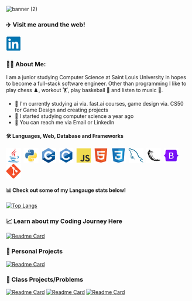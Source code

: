 ![banner (2)](https://user-images.githubusercontent.com/106714511/226019974-c199d769-8b30-494e-85ca-21b555962c58.png)
### ✈️ Visit me around the web!
<a href="https://www.linkedin.com/in/colin-seper-2bb92a235/" target="blank">
  <img src="https://github.com/devicons/devicon/blob/master/icons/linkedin/linkedin-original.svg" title = "Linkedln" alt="Linkedln" width="40" height="40">
</a>

### 👨‍💻 About Me:
I am a junior studying Computer Science at Saint Louis University in hopes to become a full-stack software engineer. Other than programming I like to play chess ♟️, workout 🏋️, play baskeball 🏀 and listen to music 🎼. 
- 📓 I'm currently studying ai via. fast.ai courses, game design via. CS50 for Game Design and creating projects
- 🌱 I started studying computer science a year ago
- 📧 You can reach me via Email or Linkedln

#### 🛠️ Languages, Web, Database and Frameworks 
<img src="https://github.com/devicons/devicon/blob/master/icons/java/java-original.svg" title="Java" alt="Java" width="40" height="40"/>&nbsp;
<img src="https://github.com/devicons/devicon/blob/master/icons/python/python-original.svg" title="Python" alt="Python" width="40" height="40"/>&nbsp;
<img src="https://github.com/devicons/devicon/blob/master/icons/cplusplus/cplusplus-original.svg" title="C++" alt="C++" width="40" height="40"/>&nbsp;
<img src="https://github.com/devicons/devicon/blob/master/icons/c/c-original.svg" title="C" alt="C" width="40" height="40"/>&nbsp;
<img src="https://github.com/devicons/devicon/blob/master/icons/javascript/javascript-original.svg" title="javascript" alt="javascript" width="40" height="40"/>&nbsp;
<img src="https://github.com/devicons/devicon/blob/master/icons/html5/html5-original.svg" title="HTML5" alt="HTML" width="40" height="40"/>&nbsp;
<img src="https://github.com/devicons/devicon/blob/master/icons/css3/css3-original.svg"  title="CSS3" alt="CSS" width="40" height="40"/>&nbsp;
<img src="https://github.com/devicons/devicon/blob/master/icons/mysql/mysql-original.svg" title="MySQL"  alt="MySQL" width="40" height="40"/>&nbsp;
<img src="https://github.com/devicons/devicon/blob/master/icons/flask/flask-original.svg" title="Flask" alt="Flask" width="40" height="40"/>&nbsp;
<img src="https://github.com/devicons/devicon/blob/master/icons/bootstrap/bootstrap-original.svg" title="Bootstrap" alt="Bootstrap" width="40" height="40"/>&nbsp;
<img src="https://github.com/devicons/devicon/blob/master/icons/git/git-original.svg" title="Git" alt="Git" width="40" height="40"/>&nbsp;

#### 📊 Check out some of my Langauge stats below!
[![Top Langs](https://github-readme-stats.vercel.app/api/top-langs/?username=colinseper&layout=compact)](https://github.com/colinseper/github-readme-stats)

### 📈 Learn about my Coding Journey Here 
[![Readme Card](https://github-readme-stats.vercel.app/api/pin/?username=colinseper&repo=CodingJourney)](https://github.com/colinseper/CodingJourney)

### 👀 Personal Projects
[![Readme Card](https://github-readme-stats.vercel.app/api/pin/?username=colinseper&repo=Quizzer)](https://github.com/colinseper/Quizzer)

### 🏫 Class Projects/Problems
[![Readme Card](https://github-readme-stats.vercel.app/api/pin/?username=colinseper&repo=Algorithms_ProblemSets)](https://github.com/colinseper/Algorithms_ProblemSets)
[![Readme Card](https://github-readme-stats.vercel.app/api/pin/?username=colinseper&repo=Intro_to_MATLAB_Final_Project)](https://github.com/colinseper/Intro_to_MATLAB_Final_Project)
[![Readme Card](https://github-readme-stats.vercel.app/api/pin/?username=colinseper&repo=CS50_Final_Project)](https://github.com/colinseper/CS50_Final_Project)
